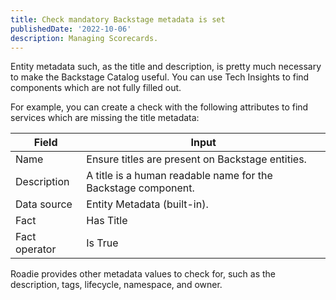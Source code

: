```yaml
---
title: Check mandatory Backstage metadata is set
publishedDate: '2022-10-06'
description: Managing Scorecards.
---
```


Entity metadata such, as the title and description, is pretty much necessary to make the Backstage Catalog useful. You can use Tech Insights to find components which are not fully filled out.

For example, you can create a check with the following attributes to find services which are missing the title metadata:

| Field | Input |
| --- | --- |
| Name | Ensure titles are present on Backstage entities. |
| Description | A title is a human readable name for the Backstage component. |
| Data source | Entity Metadata (built-in). |
| Fact | Has Title |
| Fact operator | Is True |

Roadie provides other metadata values to check for, such as the description, tags, lifecycle, namespace, and owner. 